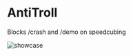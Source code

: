 # AntiTroll
Blocks /crash and /demo on speedcubing

![showcase](https://user-images.githubusercontent.com/59755409/165929471-c8d560f5-8523-4556-bc1e-a10e95770e65.png)
